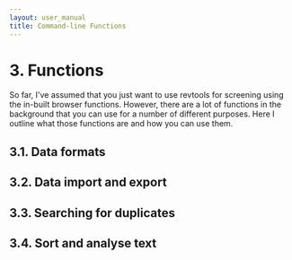 ```yaml
---
layout: user_manual
title: Command-line Functions
---
```

# 3. Functions

So far, I've assumed that you just want to use revtools for screening using the in-built browser functions. However, there are a lot of functions in the background that you can use for a number of different purposes. Here  I outline what those functions are and how you can use them.

## 3.1. Data formats

## 3.2. Data import and export

## 3.3. Searching for duplicates

## 3.4. Sort and analyse text